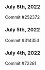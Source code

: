 ### July 8th, 2022

Commit #252372

### July 5th, 2022

Commit #314353


### July 4th, 2022

Commit #72281
